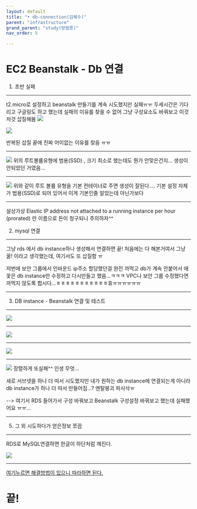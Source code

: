 ```yaml
---
layout: default
title: "• db-connection(김혜수)"
parent: "infrastructure"
grand_parent: "study(방법론)"
nav_order: 5

---
```


EC2 Beanstalk - Db 연결
===================

1. 초반 실패
-------------
 t2.micro로 설정하고 beanstalk 만들기를 계속 시도했지만 실패ㅠㅠ
두세시간은 기다리고 구글링도 하고 했는데 실패의 이유를 찾을 수 없어 그냥 구성요소도 바꿔보고 이것저것 삽질해봄
![](https://ifh.cc/g/YC8cT.png)

![](https://i.imgur.com/LZqGVuK.jpg)

반복된 삽질 끝에 진짜 어이없는 이유를 찾음 ㅠㅠ

----------
![](https://i.imgur.com/bEPoUQr.jpg)
위의 루트볼륨유형에 범용(SSD) , 크기 최소로 했는데도 뭔가 안맞은건지... 생성이 안되었던 거였음...

----------
![](https://i.imgur.com/B63XxtI.jpg)
위와 같이 루트 볼륨 유형을 기본 컨테이너로 주면 생성이 잘된다....
기본 설정 자체가 범용(SSD)로 되어 있어서 이게 기본인줄 알았는데 아닌가보다


----------
설상가상
Elastic IP address not attached to a running instance per hour (prorated)
란 이름으로 돈이 청구되니 주의하자^^


2. mysql 연결
-------------

그냥 rds 에서 db instance하나 생성해서 연결하면 끝!
처음에는 다 해본거여서 그냥 꿀! 이라고 생각했는데,
여기서도 또 삽질함 ㅠ

저번에 보안 그룹에서 인바운드 ip주소 할당했던걸 완전 까먹고
db가 계속 안붙어서
애꿏은 db instance만 수정하고 다시만들고 했음...ㅋㅋㅋ
VPC나 보안 그룹 수정했다면 까먹지 않도록 합시다...ㅎㅎㅎㅎㅎㅎㅎㅎㅎㅎㅎ휴ㅠㅠㅠㅠㅠㅠ

----------------


3. DB instance - Beanstalk 연결 및 테스트
-------------
![](https://i.imgur.com/R64dfzE.jpg)

---
![](https://i.imgur.com/KyM0Aag.jpg)

---
![](https://i.imgur.com/N8p1eaa.jpg)

---
![](https://i.imgur.com/pNWNFTK.jpg)
 장렬하게 또실패^^
 인생 무엇...

 새로 서브넷을 하나 더 따서 시도했지만
 내가 원하는 db instance에 연결되는게 아니라 db instance가 하나 더 따서 만들어짐...?
 멘탈붕괴 파사삭ㅠ

--> 여기서 RDS 들어가서 구성 바꿔보고
Beanstalk 구성설정 바꿔보고 했는데 실패했어요 ㅠㅠ...

---


5. 그 외 시도하다가 얻은정보 쪼끔
-------------
RDS로 MySQL연결하면 한글이 하단처럼 깨진다.


![](https://i.imgur.com/PYOYJMV.jpg)

---

[<i class="icon-file"></i>여기누르면 해결방법이 있으니 따라하면 된다.][1]


끝!
===


  [1]: https://winterandsnow.tistory.com/12